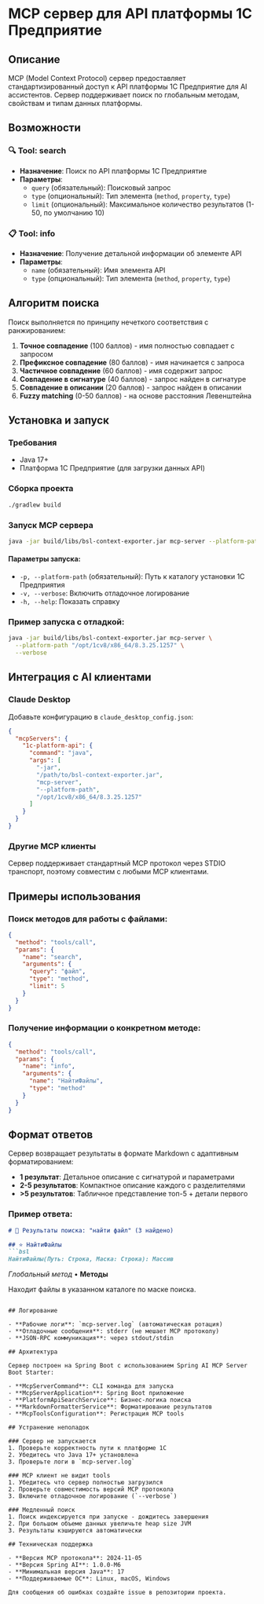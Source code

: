 # MCP сервер для API платформы 1С Предприятие

## Описание

MCP (Model Context Protocol) сервер предоставляет стандартизированный доступ к API платформы 1С Предприятие для AI ассистентов. Сервер поддерживает поиск по глобальным методам, свойствам и типам данных платформы.

## Возможности

### 🔍 Tool: search
- **Назначение**: Поиск по API платформы 1С Предприятие
- **Параметры**:
  - `query` (обязательный): Поисковый запрос
  - `type` (опциональный): Тип элемента (`method`, `property`, `type`)
  - `limit` (опциональный): Максимальное количество результатов (1-50, по умолчанию 10)

### 📋 Tool: info  
- **Назначение**: Получение детальной информации об элементе API
- **Параметры**:
  - `name` (обязательный): Имя элемента API
  - `type` (опциональный): Тип элемента (`method`, `property`, `type`)

## Алгоритм поиска

Поиск выполняется по принципу нечеткого соответствия с ранжированием:

1. **Точное совпадение** (100 баллов) - имя полностью совпадает с запросом
2. **Префиксное совпадение** (80 баллов) - имя начинается с запроса  
3. **Частичное совпадение** (60 баллов) - имя содержит запрос
4. **Совпадение в сигнатуре** (40 баллов) - запрос найден в сигнатуре
5. **Совпадение в описании** (20 баллов) - запрос найден в описании
6. **Fuzzy matching** (0-50 баллов) - на основе расстояния Левенштейна

## Установка и запуск

### Требования
- Java 17+
- Платформа 1С Предприятие (для загрузки данных API)

### Сборка проекта
```bash
./gradlew build
```

### Запуск MCP сервера

```bash
java -jar build/libs/bsl-context-exporter.jar mcp-server --platform-path /path/to/1c/platform
```

#### Параметры запуска:
- `-p, --platform-path` (обязательный): Путь к каталогу установки 1С Предприятия
- `-v, --verbose`: Включить отладочное логирование
- `-h, --help`: Показать справку

### Пример запуска с отладкой:
```bash
java -jar build/libs/bsl-context-exporter.jar mcp-server \
  --platform-path "/opt/1cv8/x86_64/8.3.25.1257" \
  --verbose
```

## Интеграция с AI клиентами

### Claude Desktop
Добавьте конфигурацию в `claude_desktop_config.json`:

```json
{
  "mcpServers": {
    "1c-platform-api": {
      "command": "java",
      "args": [
        "-jar", 
        "/path/to/bsl-context-exporter.jar", 
        "mcp-server", 
        "--platform-path", 
        "/opt/1cv8/x86_64/8.3.25.1257"
      ]
    }
  }
}
```

### Другие MCP клиенты
Сервер поддерживает стандартный MCP протокол через STDIO транспорт, поэтому совместим с любыми MCP клиентами.

## Примеры использования

### Поиск методов для работы с файлами:
```json
{
  "method": "tools/call",
  "params": {
    "name": "search",
    "arguments": {
      "query": "файл",
      "type": "method",
      "limit": 5
    }
  }
}
```

### Получение информации о конкретном методе:
```json
{
  "method": "tools/call", 
  "params": {
    "name": "info",
    "arguments": {
      "name": "НайтиФайлы",
      "type": "method"
    }
  }
}
```

## Формат ответов

Сервер возвращает результаты в формате Markdown с адаптивным форматированием:

- **1 результат**: Детальное описание с сигнатурой и параметрами
- **2-5 результатов**: Компактное описание каждого с разделителями  
- **>5 результатов**: Табличное представление топ-5 + детали первого

### Пример ответа:
```markdown
# 🔎 Результаты поиска: "найти файл" (3 найдено)

## ⭐ НайтиФайлы
```bsl
НайтиФайлы(Путь: Строка, Маска: Строка): Массив
```
*Глобальный метод* • **Методы**

Находит файлы в указанном каталоге по маске поиска.
```

## Логирование

- **Рабочие логи**: `mcp-server.log` (автоматическая ротация)
- **Отладочные сообщения**: stderr (не мешает MCP протоколу)
- **JSON-RPC коммуникация**: через stdout/stdin

## Архитектура

Сервер построен на Spring Boot с использованием Spring AI MCP Server Boot Starter:

- **McpServerCommand**: CLI команда для запуска
- **McpServerApplication**: Spring Boot приложение
- **PlatformApiSearchService**: Бизнес-логика поиска
- **MarkdownFormatterService**: Форматирование результатов  
- **McpToolsConfiguration**: Регистрация MCP tools

## Устранение неполадок

### Сервер не запускается
1. Проверьте корректность пути к платформе 1С
2. Убедитесь что Java 17+ установлена
3. Проверьте логи в `mcp-server.log`

### MCP клиент не видит tools
1. Убедитесь что сервер полностью загрузился
2. Проверьте совместимость версий MCP протокола
3. Включите отладочное логирование (`--verbose`)

### Медленный поиск
1. Поиск индексируется при запуске - дождитесь завершения
2. При большом объеме данных увеличьте heap size JVM
3. Результаты кэшируются автоматически

## Техническая поддержка

- **Версия MCP протокола**: 2024-11-05
- **Версия Spring AI**: 1.0.0-M6
- **Минимальная версия Java**: 17
- **Поддерживаемые ОС**: Linux, macOS, Windows

Для сообщения об ошибках создайте issue в репозитории проекта. 